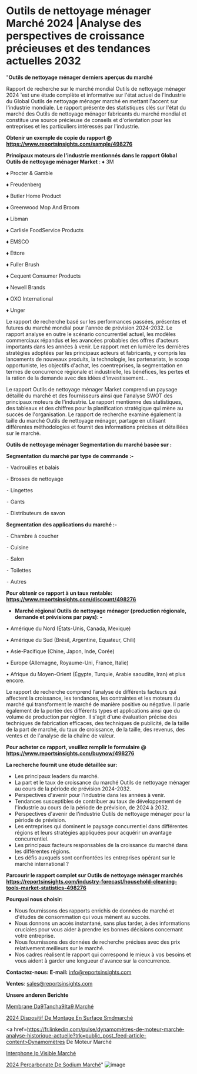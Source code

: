 # Outils de nettoyage ménager Marché 2024 |Analyse des perspectives de croissance précieuses et des tendances actuelles 2032

"<strong>Outils de nettoyage ménager derniers aperçus du marché</strong>

Rapport de recherche sur le marché mondial Outils de nettoyage ménager 2024 'est une étude complète et informative sur l'état actuel de l'industrie du Global Outils de nettoyage ménager marché en mettant l'accent sur l'industrie mondiale. Le rapport présente des statistiques clés sur l'état du marché des Outils de nettoyage ménager fabricants du marché mondial et constitue une source précieuse de conseils et d'orientation pour les entreprises et les particuliers intéressés par l'industrie.

<strong>Obtenir un exemple de copie du rapport @ <a href=https://www.reportsinsights.com/sample/498276>https://www.reportsinsights.com/sample/498276</a></strong>

<strong>Principaux moteurs de l'industrie mentionnés dans le rapport Global Outils de nettoyage ménager Market</strong> :
♦ 3M

♦ Procter & Gamble

♦ Freudenberg

♦ Butler Home Product

♦ Greenwood Mop And Broom

♦ Libman

♦ Carlisle FoodService Products

♦ EMSCO

♦ Ettore

♦ Fuller Brush

♦ Cequent Consumer Products

♦ Newell Brands

♦ OXO International

♦ Unger

Le rapport de recherche basé sur les performances passées, présentes et futures du marché mondial pour l'année de prévision 2024-2032. Le rapport analyse en outre le scénario concurrentiel actuel, les modèles commerciaux répandus et les avancées probables des offres d'acteurs importants dans les années à venir. Le rapport met en lumière les dernières stratégies adoptées par les principaux acteurs et fabricants, y compris les lancements de nouveaux produits, la technologie, les partenariats, le scoop opportuniste, les objectifs d'achat, les coentreprises, la segmentation en termes de concurrence régionale et industrielle, les bénéfices, les pertes et la ration de la demande avec des idées d'investissement. .

Le rapport Outils de nettoyage ménager Market comprend un paysage détaillé du marché et des fournisseurs ainsi que l'analyse SWOT des principaux moteurs de l'industrie. Le rapport mentionne des statistiques, des tableaux et des chiffres pour la planification stratégique qui mène au succès de l'organisation. Le rapport de recherche examine également la taille du marché Outils de nettoyage ménager, partage en utilisant différentes méthodologies et fournit des informations précises et détaillées sur le marché.

<strong>Outils de nettoyage ménager Segmentation du marché basée sur :</strong>

<strong>Segmentation du marché par type de commande :-</strong>

⁃ Vadrouilles et balais

⁃ Brosses de nettoyage

⁃ Lingettes

⁃ Gants

⁃ Distributeurs de savon

<strong>Segmentation des applications du marché :-</strong>

⁃ Chambre à coucher

⁃ Cuisine

⁃ Salon

⁃ Toilettes

⁃ Autres

<strong>Pour obtenir ce rapport à un taux rentable: <a href=https://www.reportsinsights.com/discount/498276>https://www.reportsinsights.com/discount/498276</a></strong>
<ul>
  <li><strong>Marché régional Outils de nettoyage ménager (production régionale, demande et prévisions par pays): -</strong></li>
</ul>
• Amérique du Nord (États-Unis, Canada, Mexique)

• Amérique du Sud (Brésil, Argentine, Equateur, Chili)

• Asie-Pacifique (Chine, Japon, Inde, Corée)

• Europe (Allemagne, Royaume-Uni, France, Italie)

• Afrique du Moyen-Orient (Égypte, Turquie, Arabie saoudite, Iran) et plus encore.

Le rapport de recherche comprend l’analyse de différents facteurs qui affectent la croissance, les tendances, les contraintes et les moteurs du marché qui transforment le marché de manière positive ou négative. Il parle également de la portée des différents types et applications ainsi que du volume de production par région. Il s'agit d'une évaluation précise des techniques de fabrication efficaces, des techniques de publicité, de la taille de la part de marché, du taux de croissance, de la taille, des revenus, des ventes et de l'analyse de la chaîne de valeur.

<strong>Pour acheter ce rapport, veuillez remplir le formulaire @   <a href=https://www.reportsinsights.com/buynow/498276>https://www.reportsinsights.com/buynow/498276</a></strong>

<strong>La recherche fournit une étude détaillée sur:</strong>
<ul>
  <li>Les principaux leaders du marché.</li>
  <li>La part et le taux de croissance du marché Outils de nettoyage ménager au cours de la période de prévision 2024-2032.</li>
  <li>Perspectives d'avenir pour l'industrie dans les années à venir.</li>
  <li>Tendances susceptibles de contribuer au taux de développement de l'industrie au cours de la période de prévision, de 2024 à 2032.</li>
  <li>Perspectives d'avenir de l'industrie Outils de nettoyage ménager pour la période de prévision.</li>
  <li>Les entreprises qui dominent le paysage concurrentiel dans différentes régions et leurs stratégies appliquées pour acquérir un avantage concurrentiel.</li>
  <li>Les principaux facteurs responsables de la croissance du marché dans les différentes régions.</li>
  <li>Les défis auxquels sont confrontées les entreprises opérant sur le marché international ?</li>
</ul>

<strong>Parcourir le rapport complet sur Outils de nettoyage ménager marchés <a href=https://reportsinsights.com/industry-forecast/household-cleaning-tools-market-statistics-498276>https://reportsinsights.com/industry-forecast/household-cleaning-tools-market-statistics-498276</a></strong>

<strong>Pourquoi nous choisir:</strong>
<ul>
  <li>Nous fournissons des rapports enrichis de données de marché et d'études de consommation qui vous mènent au succès.</li>
  <li>Nous donnons un accès instantané, sans plus tarder, à des informations cruciales pour vous aider à prendre les bonnes décisions concernant votre entreprise.</li>
  <li>Nous fournissons des données de recherche précises avec des prix relativement meilleurs sur le marché.</li>
  <li>Nos cadres réalisent le rapport qui correspond le mieux à vos besoins et vous aident à garder une longueur d'avance sur la concurrence.</li>
</ul>
<strong>Contactez-nous:
</strong><strong>E-mail:</strong> <a href=mailto:info@reportsinsights.com>info@reportsinsights.com</a>

<strong>Ventes</strong>: <a href=mailto:sales@reportsinsights.com>sales@reportsinsights.com</a>

<strong>Unsere anderen Berichte</strong>

<a href=https://www.linkedin.com/pulse/membrane-d%C3%A9tanch%C3%A9it%C3%A9-march%C3%A9-de-la-taille-2024-5nwdc/>Membrane Da9Tancha9Ita9 Marché</a>

<a href=https://www.linkedin.com/pulse/2024-dispositif-de-montage-en-surface-smdmarch%C3%A9-hifhc/>2024 Dispositif De Montage En Surface Smdmarché</a>

<a href=https://fr.linkedin.com/pulse/dynamomètres-de-moteur-marché-analyse-historique-actuelle?trk=public_post_feed-article-content>Dynamomètres De Moteur Marché</a>

<a href=https://www.linkedin.com/pulse/interphone-ip-visible-march%C3%A9domaines-de-croissance-nrn5c/>Interphone Ip Visible Marché</a>

<a href=https://www.linkedin.com/pulse/2024-percarbonate-de-sodium-march%C3%A9-paysage-5k7ac/>2024 Percarbonate De Sodium Marché</a>"
![image](https://github.com/daminid12/RImarket/assets/158430485/7bf15b3d-7d8b-47b6-8b08-82ee09761c9c)
